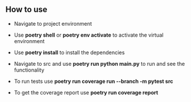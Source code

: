 ## How to use
- Navigate to project environment

- Use **poetry shell** or **poetry env activate** to activate the virtual environment

- Use **poetry install** to install the dependencies

-  Navigate to src and use **poetry run python main.py** to run and see the functionality

-  To run tests use **poetry run coverage run --branch -m pytest src**

-  To get the coverage report use **poetry run coverage report**
